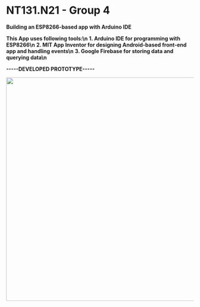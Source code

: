 # NT131.N21 - Group 4 
**Building an ESP8266-based app with Arduino IDE**

**This App uses following tools:\n**
**1. Arduino IDE for programming with ESP8266\n**
**2. MIT App Inventor for designing Android-based front-end app and handling events\n**
**3. Google Firebase for storing data and querying data\n**

**-----DEVELOPED PROTOTYPE-----**

<img src="https://user-images.githubusercontent.com/70215493/226281079-66d4074d-126c-45d9-a906-6810d2354f3e.jpg" width="600" height="600">
